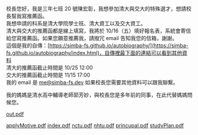 校長您好，我是三年七班 20 號陳宏彰，我想參加清大與交大的特殊選才，想請校長幫我寫推薦函。  
我想申請的科系是清大學院學士班、清大資工以及交大資工。  
清大與交大的推薦函都是線上填寫，我將於 10/16（五）填好報名表，系統會寄信給您寫推薦函。如果您願意推薦我，請撥冗 email 告知我您的信箱，謝謝。  
這個是我的自傳：[https://simba-fs.github.io/autobiography/](https://simba-fs.github.io/autobiography/index.html)，自傳裡最下面的連結可以看到其他資料  
清大的推薦函截止時間是 10/25 12:00  
交大的推薦函截止時間是 11/15 17:00  
我的 email 是 me@simba-fs.dev 如果校長您需要其他資料可以跟我聯繫。  
  
我的媽媽是清水高中輔導老師郭芳妙，與校長您是多年前的同事，在此代替媽媽問候您。  


[out.pdf](./out.pdf)

[applyMotive.pdf](./applyMotive.pdf)
[index.pdf](./index.pdf)
[nctu.pdf](./nctu.pdf)
[nhtu.pdf](./nhtu.pdf)
[princupal.pdf](./princupal.pdf)
[studyPlan.pdf](./studyPlan.pdf)
